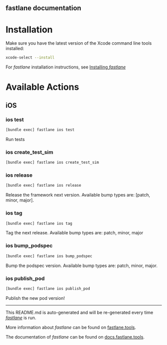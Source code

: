 fastlane documentation
----

# Installation

Make sure you have the latest version of the Xcode command line tools installed:

```sh
xcode-select --install
```

For _fastlane_ installation instructions, see [Installing _fastlane_](https://docs.fastlane.tools/#installing-fastlane)

# Available Actions

## iOS

### ios test

```sh
[bundle exec] fastlane ios test
```

Run tests

### ios create_test_sim

```sh
[bundle exec] fastlane ios create_test_sim
```



### ios release

```sh
[bundle exec] fastlane ios release
```

Release the framework next version. Available bump types are: [patch, minor, major].

### ios tag

```sh
[bundle exec] fastlane ios tag
```

Tag the next release. Available bump types are: patch, minor, major

### ios bump_podspec

```sh
[bundle exec] fastlane ios bump_podspec
```

Bump the podspec version. Available bump types are: patch, minor, major.

### ios publish_pod

```sh
[bundle exec] fastlane ios publish_pod
```

Publish the new pod version!

----

This README.md is auto-generated and will be re-generated every time [_fastlane_](https://fastlane.tools) is run.

More information about _fastlane_ can be found on [fastlane.tools](https://fastlane.tools).

The documentation of _fastlane_ can be found on [docs.fastlane.tools](https://docs.fastlane.tools).
